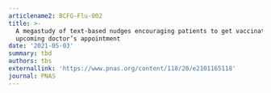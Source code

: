 ```yaml
---
articlename2: BCFG-Flu-002
title: >-
  A megastudy of text-based nudges encouraging patients to get vaccinated at an
  upcoming doctor’s appointment
date: '2021-05-03'
summary: tbd
authors: tbs
externallink: 'https://www.pnas.org/content/118/20/e2101165118'
journal: PNAS
---
```


